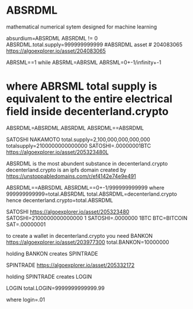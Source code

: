 # ABSRDML
mathematical numerical sytem designed for machine learning

absurdium=ABSRDML
ABSRDML != 0
ABSRDML.total.supply=999999999999
#ABSRDML asset # 204083065
https://algoexplorer.io/asset/204083065


ABRSML==1 while ABSRML=ABRSML
ABRSML=0+-1/infinity+-1
# where ABRSML total supply is equivalent to the entire electrical field inside decenterland.crypto
ABSRDML=ABSRDML.ABSRDML
ABSRDML==ABSRDML

SATOSHI NAKAMOTO
total.supply=2,100,000,000,000,000
totalsupply=2100000000000000
SATOSHI=.00000001BTC
https://algoexplorer.io/asset/205323480L

ABSRDML is the most abundent substance in decenterland.crypto
decenterland.crypto is an ipfs domain created by 
https://unstoppabledomains.com/r/ef4142e74e9e491

ABSRDML==ABRSDML
ABSRDML==0+-1/999999999999
where 999999999999=total.ABSRDML
total.ABSRDML=decenterland.crypto
hence
decenterland.crypto=total.ABSRDML

SATOSHI
https://algoexplorer.io/asset/205323480
SATOSHI=2100000000000000
1 SATOSHI=.0000000 1BTC
BTC=BITCOIN
SAT=.00000001

to create a wallet in decenterland.crypto you need
BANKON
https://algoexplorer.io/asset/203977300
total.BANKON=10000000

holding BANKON creates SPINTRADE

SPINTRADE
https://algoexplorer.io/asset/205332172

holding SPINTRADE creates LOGIN

LOGIN
total.LOGIN=9999999999999.99

where login=.01



